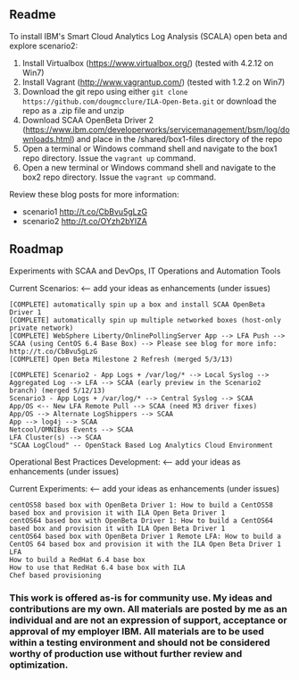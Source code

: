 ## Readme

To install IBM's Smart Cloud Analytics Log Analysis (SCALA) open beta and explore scenario2:

1. Install Virtualbox (https://www.virtualbox.org/) (tested with 4.2.12 on Win7)
2. Install Vagrant (http://www.vagrantup.com/) (tested with 1.2.2 on Win7)
3. Download the git repo using either ```git clone https://github.com/dougmcclure/ILA-Open-Beta.git``` or download the repo as a .zip file and unzip
4. Download SCAA OpenBeta Driver 2 (https://www.ibm.com/developerworks/servicemanagement/bsm/log/downloads.html) and place in the /shared/box1-files directory of the repo
5. Open a terminal or Windows command shell and navigate to the box1 repo directory. Issue the ```vagrant up``` command.
6. Open a new terminal or Windows command shell and navigate to the box2 repo directory. Issue the ```vagrant up``` command.

Review these blog posts for more information:

* scenario1 http://t.co/CbBvu5gLzG
* scenario2 http://t.co/OYzh2bYIZA


## Roadmap

Experiments with SCAA and DevOps, IT Operations and Automation Tools

Current Scenarios: <-- add your ideas as enhancements (under issues)

    [COMPLETE] automatically spin up a box and install SCAA OpenBeta Driver 1
    [COMPLETE] automatically spin up multiple networked boxes (host-only private network)
    [COMPLETE] WebSphere Liberty/OnlinePollingServer App --> LFA Push --> SCAA (using CentOS 6.4 Base Box) --> Please see blog for more info: http://t.co/CbBvu5gLzG
    [COMPLETE] Open Beta Milestone 2 Refresh (merged 5/3/13)
    
    [COMPLETE] Scenario2 - App Logs + /var/log/* --> Local Syslog --> Aggregated Log --> LFA --> SCAA (early preview in the Scenario2 branch) (merged 5/12/13)
    Scenario3 - App Logs + /var/log/* --> Central Syslog --> SCAA
    App/OS <-- New LFA Remote Pull --> SCAA (need M3 driver fixes)
    App/OS --> Alternate LogShippers --> SCAA
    App --> log4j --> SCAA
    Netcool/OMNIBus Events --> SCAA
    LFA Cluster(s) --> SCAA
    "SCAA LogCloud" -- OpenStack Based Log Analytics Cloud Environment

Operational Best Practices Development: <-- add your ideas as enhancements (under issues)

Current Experiments: <-- add your ideas as enhancements (under issues)

    centOS58 based box with OpenBeta Driver 1: How to build a CentOS58 based box and provision it with ILA Open Beta Driver 1
    centOS64 based box with OpenBeta Driver 1: How to build a CentOS64 based box and provision it with ILA Open Beta Driver 1
    centOS64 based box with OpenBeta Driver 1 Remote LFA: How to build a CentOS 64 based box and provision it with the ILA Open Beta Driver 1 LFA
    How to build a RedHat 6.4 base box
    How to use that RedHat 6.4 base box with ILA
    Chef based provisioning

### This work is offered as-is for community use. My ideas and contributions are my own. All materials are posted by me as an individual and are not an expression of support, acceptance or approval of my employer IBM. All materials are to be used within a testing environment and should not be considered worthy of production use without further review and optimization.
